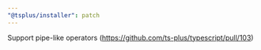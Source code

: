 ```yaml
---
"@tsplus/installer": patch
---
```


Support pipe-like operators (https://github.com/ts-plus/typescript/pull/103)
